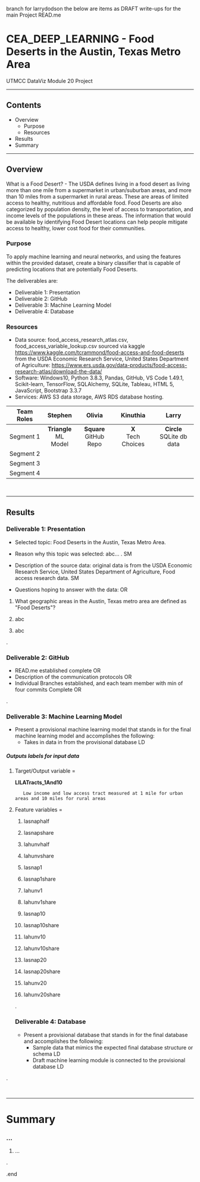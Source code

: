 branch for larrydodson
  the below are items as DRAFT write-ups for the main Project READ.me

# CEA_DEEP_LEARNING - Food Deserts in the Austin, Texas Metro Area 
UTMCC DataViz Module 20 Project 

---

## Contents 
  * Overview
    - Purpose
    - Resources
  * Results
  * Summary
 

---  

## Overview 
  
  What is a Food Desert? - The USDA defines living in a food desert as living more than one mile from a supermarket in urban/suburban areas, and more than 10 miles from a supermarket in rural areas. These are areas of limited access to healthy, nutritious and affordable food. Food Deserts are also categorized by population density, the level of access to transportation, and income levels of the populations in these areas. The information that would be available by identifying Food Desert locations can help people mitigate access to healthy, lower cost food for their communities. 
   

   ### Purpose
   To apply machine learning and neural networks, and using the features within the provided dataset, create a binary classifier that is capable of predicting locations that are potentially Food Deserts.  
   
   
   The deliverables are: 
   - Deliverable 1: Presentation
   - Deliverable 2: GitHub
   - Deliverable 3: Machine Learning Model
   - Deliverable 4: Database
  
   
  
   ### Resources
  * Data source: food_access_research_atlas.csv, food_access_variable_lookup.csv  sourced via kaggle https://www.kaggle.com/tcrammond/food-access-and-food-deserts from the USDA Economic Research Service, United States Department of Agriculture: https://www.ers.usda.gov/data-products/food-access-research-atlas/download-the-data/ 
  * Software: Windows10, Python 3.8.3, Pandas, GitHub, VS Code 1.49.1, Scikit-learn, TensorFlow, SQLAlchemy, SQLite, Tableau, HTML 5, JavaScript, Bootstrap 3.3.7 
  * Services: AWS S3 data storage, AWS RDS database hosting.
  
  
| Team Roles | Stephen | Olivia	| Kinuthia | Larry |
| :---: | :---: | :---: | :---: | :---: |
| Segment 1 | **Triangle**<br>ML Model | **Square**<br>GitHub Repo | **X**<br>Tech Choices | **Circle**<br>SQLite db data |
| Segment 2 |  |  |  |  |
| Segment 3 |  |  |  |  |
| Segment 4 |  |  |  |  |

  
<br>

--- 

## Results


   ### Deliverable 1: Presentation
   
   * Selected topic:  Food Deserts in the Austin, Texas Metro Area.
  
   * Reason why this topic was selected: abc... . SM 
  
   * Description of the source data: original data is from the USDA Economic Research Service, United States Department of Agriculture, Food access research data. SM
  
   * Questions hoping to answer with the data:  OR
   
   1. What geographic areas in the Austin, Texas metro area are defined as "Food Deserts"? 
   
   2. abc  
    
   3. abc  

  
   .
  
   
   ### Deliverable 2: GitHub  
   
   * READ.me established  complete OR
   * Description of the communication protocols   OR
   * Individual Branches established, and each team member with min of four commits   Complete OR
   
   
   
   . 
   
   
   ### Deliverable 3: Machine Learning Model
   
   * Present a provisional machine learning model that stands in for the final machine learning model and accomplishes the following:
      - Takes in data in from the provisional database   LD

##### Outputs labels for input data

1. Target/Output variable = 

    **LILATracts_1And10**

          Low income and low access tract measured at 1 mile for urban areas and 10 miles for rural areas	
                          
2. Feature variables =
    1. lasnaphalf
          
    2. lasnapshare
    3. lahunvhalf
    4. lahunvshare
    5. lasnap1
    6. lasnap1share
    7. lahunv1
    8. lahunv1share
    9. lasnap10
    10. lasnap10share
    11. lahunv10
    12. lahunv10share
    13. lasnap20
    14. lasnap20share
    15. lahunv20
    16. lahunv20share

   
   .
   
   
   ### Deliverable 4: Database
   
   * Present a provisional database that stands in for the final database and accomplishes the following:
      - Sample data that mimics the expected final database structure or schema   LD
      - Draft machine learning module is connected to the provisional database    LD
   


.

<br>

---

# Summary

### ... 
  1. ...




.

.end











